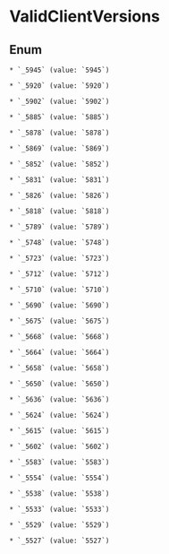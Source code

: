 
# ValidClientVersions

## Enum


    * `_5945` (value: `5945`)

    * `_5920` (value: `5920`)

    * `_5902` (value: `5902`)

    * `_5885` (value: `5885`)

    * `_5878` (value: `5878`)

    * `_5869` (value: `5869`)

    * `_5852` (value: `5852`)

    * `_5831` (value: `5831`)

    * `_5826` (value: `5826`)

    * `_5818` (value: `5818`)

    * `_5789` (value: `5789`)

    * `_5748` (value: `5748`)

    * `_5723` (value: `5723`)

    * `_5712` (value: `5712`)

    * `_5710` (value: `5710`)

    * `_5690` (value: `5690`)

    * `_5675` (value: `5675`)

    * `_5668` (value: `5668`)

    * `_5664` (value: `5664`)

    * `_5658` (value: `5658`)

    * `_5650` (value: `5650`)

    * `_5636` (value: `5636`)

    * `_5624` (value: `5624`)

    * `_5615` (value: `5615`)

    * `_5602` (value: `5602`)

    * `_5583` (value: `5583`)

    * `_5554` (value: `5554`)

    * `_5538` (value: `5538`)

    * `_5533` (value: `5533`)

    * `_5529` (value: `5529`)

    * `_5527` (value: `5527`)




